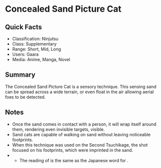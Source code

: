 # Concealed Sand Picture Cat

## Quick Facts
- Classification: Ninjutsu
- Class: Supplementary
- Range: Short, Mid, Long
- Users: Gaara
- Media: Anime, Manga, Novel

## Summary
The Concealed Sand Picture Cat is a sensory technique. This sensing sand can be spread across a wide terrain, or even float in the air allowing aerial foes to be detected.

## Notes
- Once the sand comes in contact with a person, it will wrap itself around them, rendering even invisible targets, visible.
- Sand cats are capable of walking on sand without leaving noticeable footprints.
- When this technique was used on the Second Tsuchikage, the shot focused on his footprints, which were imprinted in the sand.
- * The reading of is the same as the Japanese word for .
